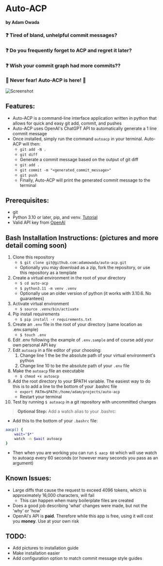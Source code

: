 # Auto-ACP 
#### by Adam Owada

### ❓ Tired of bland, unhelpful commit messages?
### ❓ Do you frequently forget to ACP and regret it later?
### ❓ Wish your commit graph had more commits??
### 🥳 Never fear! Auto-ACP is here! 🥳

<img src="https://lh3.googleusercontent.com/QYMYEMzAS8A8uIt-0DIfslBG6T6cT-W9mYlJXyUJ5hUd0m8kI8BCZzz89hbOO82i1uxfNyBCTJMb2XHrqXlkTC8A2yhM5LDVdhT0pBGwwR7EpNSS7ul956HWK_7TbsT__8aVmkfNcnZU6EmwarSXF1Orn6bv5eO_gPTgAmrJWjYGKNMNg8GWGJFCkwMhybzDPSXKL85jKx3M6Z53pLNvOHWXvF8X2CdnMiiqkQyyQlkjZ6T9CFguOEsQh7qHsk-htjgtw4ZsArbNP9EmIAYmoxnMmE10X2QmohbMd2XLIX53M1mpzlcng7VO104marSRl5Y1c5_rZDdsljvhJ3fmaJywsEzowBy_x6MgIK-O32p3xDYX933CRfj965fDOLURBC_OJSQ5IatgkwXXKK69JUu-NUZcvV_A7ENuyw4MmyfXv62YNEx3x-kKaSfZ-QP4PuNiakkFyJZjTTFrwmzTv2WAN1Dm17b248Dzr57Te4TvNQJcOper43WPn5emEZ-RL4Fk60jLNYlH4V3cl53wq0-08Y0kKX-kogvj1anESKshOTFs3qICKVBpPMviOWIzv6ktU1bLxKOqmfjWXNPV4Ki6C2v7FgqW7rLViq8FcZSxtvEi7oIgL5vb_9orP0l-b0eztg5pLzth7wLAKEUZjFlJvFOOV-lGrFtYCWyHFJ6d-sk3_xoNH-G6AaPlg7oeDDLdbbvuDGiiUxm-mu3pQ3eSrsAvdpw_Kot1ztN0L0OGmeNOJaPsCyxdV4-CIH5Uro7tW-5ia6YtqQ-PSEfp6p4HdIhHyr2kbnemsjZUHFOYTWe7r_nwsd6pNym3W9Gyvkm5Fin2GueashdNK_eNUWlai0VRn-nL8vBrTUyLmXIGf8gpV5WGB4Pe2VehJz4_A66g9PadlMaTA9jjGbJacH0yUzuY3qwlnjMony5veT9tcw=w1238-h503-no?authuser=0" alt="Screenshot" title="Screenshot">

## Features:
- Auto-ACP is a command-line interface application written in python that allows for quick and easy git add, commit, and pushes
- Auto-ACP uses OpenAI's ChatGPT API to automatically generate a 1 line commit message
- Once installed, simply run the command `autoacp` in your terminal. Auto-ACP will then:
    - `git add -N .`
    - `git diff`
    - Generate a commit message based on the output of git diff
    - `git add .`
    - `git commit -m "<generated_commit_message>"`
    - `git push`
    - Finally, Auto-ACP will print the generated commit message to the terminal

## Prerequisites:
- git
- Python 3.10 or later, pip, and venv. [Tutorial](https://codefellows.github.io/code-401-python-guide/curriculum/prework/python-tools)
- Valid API key from [OpenAI](https://platform.openai.com/signup)

## Bash Installation Instructions: (pictures and more detail coming soon)
1. Clone this repository
    - `$ git clone git@github.com:adamowada/auto-acp.git`
    - Optionally you may download as a zip, fork the repository, or use this repository as a template
2. Create a virtual environment in the root of your directory
    - `$ cd auto-acp`
    - `$ python3.11 -m venv .venv`
    - Optionally use an older version of python (it works with 3.10.6. No guarantees)
3. Activate virtual environment
    - `$ source .venv/bin/activate`
4. Pip install requirements
    - `$ pip install -r requirements.txt`
5. Create an `.env` file in the root of your directory (same location as .env.sample)
    - `$ touch .env`
6. Edit .env following the example of `.env.sample` and of course add your own personal API key
7. Edit `autoacp` in a file editor of your choosing:
    1. Change line 1 the be the absolute path of your virtual environment's python
    2. Change line 10 to be the absolute path of your `.env` file
8. Make the `autoacp` file an executable
    - `$ chmod +x autoacp`
9. Add the root directory to your $PATH variable. The easiest way to do this is to add a line to the bottom of your .bashrc file
    - `export PATH=$PATH:/home/adam/projects/auto-acp`
    - Restart your terminal 
10. Test by running `$ autoacp` in a git repository with uncommitted changes

> **Optional Step:** Add a watch alias to your .bashrc:
- Add this to the bottom of your `.bashrc` file:
```bash
aacp() {
    wait="$*"
    watch -n $wait autoacp
}
```
- Then when you are working you can run `$ aacp 60` which will use watch to autoacp every 60 seconds (or however many seconds you pass as an argument)
 
## Known Issues:
  - Large diffs that cause the request to exceed 4096 tokens, which is approximately 16,000 characters, will fail
    - This can happen when many boilerplate files are created
  - Does a good job describing 'what' changes were made, but not the 'why' or 'how'
  - OpenAI's API is **paid**. Therefore while this app is free, using it will cost you **money**. Use at your own risk
 
## TODO:
  - Add pictures to installation guide
  - Make installation easier
  - Add configuration option to match commit message style guides
